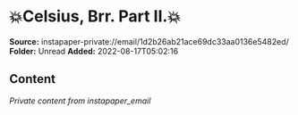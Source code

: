 # 💥Celsius, Brr. Part II.💥

**Source:** instapaper-private://email/1d2b26ab21ace69dc33aa0136e5482ed/
**Folder:** Unread
**Added:** 2022-08-17T05:02:16




## Content
*Private content from instapaper_email*
